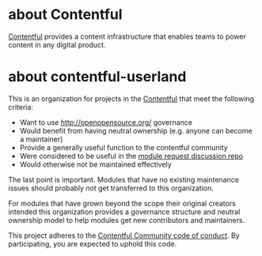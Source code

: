 # about Contentful

[Contentful](https://www.contentful.com/) provides a content infrastructure that enables teams to power content in any digital product.

# about contentful-userland

This is an organization for projects in the [Contentful](https://www.contentful.com/) that meet the following criteria:

* Want to use http://openopensource.org/ governance
* Would benefit from having neutral ownership (e.g. anyone can become a maintainer)
* Provide a generally useful function to the contentful community
* Were considered to be useful in the [module request discussion repo](https://github.com/contentful-userland/module-requests)
* Would otherwise not be maintained effectively

The last point is important. Modules that have no existing maintenance issues should probably not get transferred to this organization.

For modules that have grown beyond the scope their original creators intended this organization provides a governance structure and neutral ownership model to help modules get new contributors and maintainers.

This project adheres to the [Contentful Community code of conduct](https://github.com/contentful-developer-relations/community-code-of-conduct). By participating, you are expected to uphold this code.
